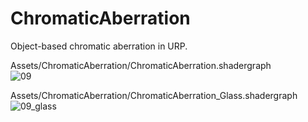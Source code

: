 # ChromaticAberration

Object-based chromatic aberration in URP.<br>

Assets/ChromaticAberration/ChromaticAberration.shadergraph<br>
![09](https://user-images.githubusercontent.com/10098082/131856161-80d33ca5-ceec-4063-9313-c6466955f43b.png)<br>

Assets/ChromaticAberration/ChromaticAberration_Glass.shadergraph<br>
![09_glass](https://user-images.githubusercontent.com/10098082/131856184-5a2ddf38-8bf4-4287-adde-83b1fc8491ab.png)<br>



